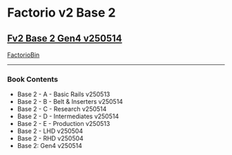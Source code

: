 # Factorio v2 Base 2

## [Fv2 Base 2 Gen4 v250514](https://factoriobin.com/post/y7v4s9)

[FactorioBin](https://cdn.factoriobin.com/perma/bp/y/7/y7v4s9-6ra3uu/fbin-y7v4s9-0.txt)

-----

### Book Contents

* Base 2 - A - Basic Rails v250513
* Base 2 - B - Belt & Inserters v250514
* Base 2 - C - Research v250514
* Base 2 - D - Intermediates v250514
* Base 2 - E - Production v250513
* Base 2 - LHD v250504
* Base 2 - RHD v250504
* Base 2: Gen4 v250514

